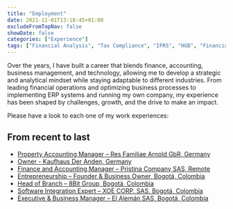 ```yaml
---
title: "Employment"
date: 2021-11-01T13:18:45+01:00
excludeFromTopNav: false
showDate: false
categories: ["Experience"]
tags: ["Financial Analysis", "Tax Compliance", "IFRS", "HGB", "Financial Reporting", "Business Management", "ERP Implementation", "Database Analytics", "SQL", "Python", "Ecommerce Management", "Startup Finance", "Real Estate Accounting", "Payroll Management", "Procurement", "Logistics"]
---
```


Over the years, I have built a career that blends finance, accounting, business management, and technology, allowing me to develop a strategic and analytical mindset while staying adaptable to different industries. From leading financial operations and optimizing business processes to implementing ERP systems and running my own company, my experience has been shaped by challenges, growth, and the drive to make an impact.

Please have a look to each one of my work experiences:

## From recent to last

- [Property Accounting Manager – Res Familiae Arnold GbR, Germany](/page/employment/experience/experience1.md)
- [Owner - Kaufhaus Der Anden, Germany](/page/employment/experience/experience7.md)
- [Finance and Accounting Manager – Pristina Company SAS, Remote](/page/employment/experience/experience2.md)
- [Entrepreneurship – Founder & Business Owner, Bogotá, Colombia](/page/employment/experience/experience3.md)
- [Head of Branch – 8Bit Group, Bogotá, Colombia](/page/employment/experience/experience4.md)
- [Software Integration Expert – XOE CORP. SAS, Bogotá, Colombia](/page/employment/experience/experience5.md)
- [Executive & Business Manager – El Alemán SAS, Bogotá, Colombia](/page/employment/experience/experience6.md)

